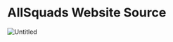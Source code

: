 # AllSquads Website Source

![Untitled](https://github.com/shaheer1642/allsquads-website/assets/90972275/62108275-f5be-46da-ba20-f7a43be98127)

